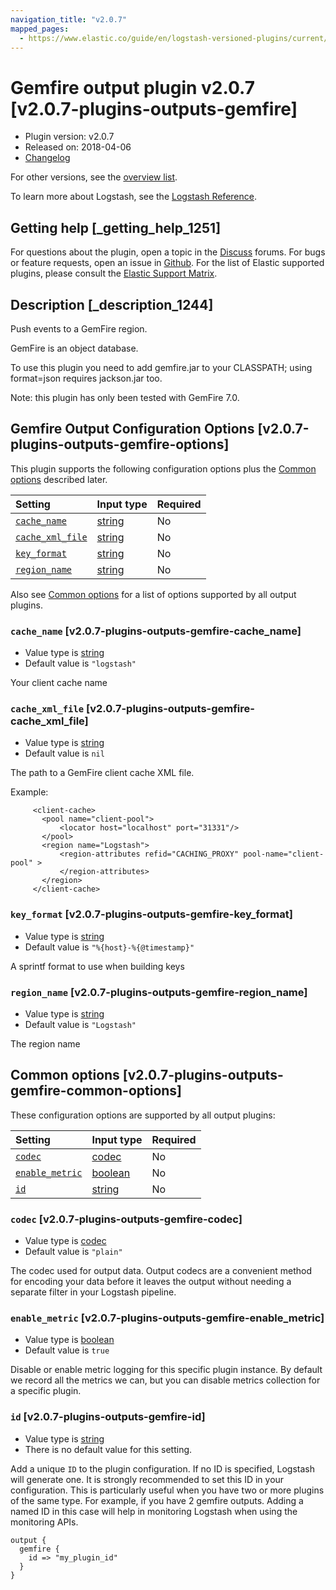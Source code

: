 ```yaml
---
navigation_title: "v2.0.7"
mapped_pages:
  - https://www.elastic.co/guide/en/logstash-versioned-plugins/current/v2.0.7-plugins-outputs-gemfire.html
---
```


# Gemfire output plugin v2.0.7 [v2.0.7-plugins-outputs-gemfire]

* Plugin version: v2.0.7
* Released on: 2018-04-06
* [Changelog](https://github.com/logstash-plugins/logstash-output-gemfire/blob/v2.0.7/CHANGELOG.md)

For other versions, see the [overview list](output-gemfire-index.md).

To learn more about Logstash, see the [Logstash Reference](https://www.elastic.co/guide/en/logstash/current/index.html).

## Getting help [_getting_help_1251]

For questions about the plugin, open a topic in the [Discuss](http://discuss.elastic.co) forums. For bugs or feature requests, open an issue in [Github](https://github.com/logstash-plugins/logstash-output-gemfire). For the list of Elastic supported plugins, please consult the [Elastic Support Matrix](https://www.elastic.co/support/matrix#matrix_logstash_plugins).

## Description [_description_1244]

Push events to a GemFire region.

GemFire is an object database.

To use this plugin you need to add gemfire.jar to your CLASSPATH; using format=json requires jackson.jar too.

Note: this plugin has only been tested with GemFire 7.0.

## Gemfire Output Configuration Options [v2.0.7-plugins-outputs-gemfire-options]

This plugin supports the following configuration options plus the [Common options](v2-0-7-plugins-outputs-gemfire.md#v2.0.7-plugins-outputs-gemfire-common-options) described later.

| Setting | Input type | Required |
| :- | :- | :- |
| [`cache_name`](v2-0-7-plugins-outputs-gemfire.md#v2.0.7-plugins-outputs-gemfire-cache_name) | [string](/lsr/value-types.md#string) | No |
| [`cache_xml_file`](v2-0-7-plugins-outputs-gemfire.md#v2.0.7-plugins-outputs-gemfire-cache_xml_file) | [string](/lsr/value-types.md#string) | No |
| [`key_format`](v2-0-7-plugins-outputs-gemfire.md#v2.0.7-plugins-outputs-gemfire-key_format) | [string](/lsr/value-types.md#string) | No |
| [`region_name`](v2-0-7-plugins-outputs-gemfire.md#v2.0.7-plugins-outputs-gemfire-region_name) | [string](/lsr/value-types.md#string) | No |

Also see [Common options](v2-0-7-plugins-outputs-gemfire.md#v2.0.7-plugins-outputs-gemfire-common-options) for a list of options supported by all output plugins.

### `cache_name` [v2.0.7-plugins-outputs-gemfire-cache_name]

* Value type is [string](/lsr/value-types.md#string)
* Default value is `"logstash"`

Your client cache name

### `cache_xml_file` [v2.0.7-plugins-outputs-gemfire-cache_xml_file]

* Value type is [string](/lsr/value-types.md#string)
* Default value is `nil`

The path to a GemFire client cache XML file.

Example:

```
     <client-cache>
       <pool name="client-pool">
           <locator host="localhost" port="31331"/>
       </pool>
       <region name="Logstash">
           <region-attributes refid="CACHING_PROXY" pool-name="client-pool" >
           </region-attributes>
       </region>
     </client-cache>
```

### `key_format` [v2.0.7-plugins-outputs-gemfire-key_format]

* Value type is [string](/lsr/value-types.md#string)
* Default value is `"%{host}-%{@timestamp}"`

A sprintf format to use when building keys

### `region_name` [v2.0.7-plugins-outputs-gemfire-region_name]

* Value type is [string](/lsr/value-types.md#string)
* Default value is `"Logstash"`

The region name

## Common options [v2.0.7-plugins-outputs-gemfire-common-options]

These configuration options are supported by all output plugins:

| Setting | Input type | Required |
| :- | :- | :- |
| [`codec`](v2-0-7-plugins-outputs-gemfire.md#v2.0.7-plugins-outputs-gemfire-codec) | [codec](/lsr/value-types.md#codec) | No |
| [`enable_metric`](v2-0-7-plugins-outputs-gemfire.md#v2.0.7-plugins-outputs-gemfire-enable_metric) | [boolean](/lsr/value-types.md#boolean) | No |
| [`id`](v2-0-7-plugins-outputs-gemfire.md#v2.0.7-plugins-outputs-gemfire-id) | [string](/lsr/value-types.md#string) | No |

### `codec` [v2.0.7-plugins-outputs-gemfire-codec]

* Value type is [codec](/lsr/value-types.md#codec)
* Default value is `"plain"`

The codec used for output data. Output codecs are a convenient method for encoding your data before it leaves the output without needing a separate filter in your Logstash pipeline.

### `enable_metric` [v2.0.7-plugins-outputs-gemfire-enable_metric]

* Value type is [boolean](/lsr/value-types.md#boolean)
* Default value is `true`

Disable or enable metric logging for this specific plugin instance. By default we record all the metrics we can, but you can disable metrics collection for a specific plugin.

### `id` [v2.0.7-plugins-outputs-gemfire-id]

* Value type is [string](/lsr/value-types.md#string)
* There is no default value for this setting.

Add a unique `ID` to the plugin configuration. If no ID is specified, Logstash will generate one. It is strongly recommended to set this ID in your configuration. This is particularly useful when you have two or more plugins of the same type. For example, if you have 2 gemfire outputs. Adding a named ID in this case will help in monitoring Logstash when using the monitoring APIs.

```
output {
  gemfire {
    id => "my_plugin_id"
  }
}
```
